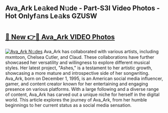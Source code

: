## Ava_Ark Le𝚊ked N𝚞de - Part-S3I Video Photos - Hot Onlyf𝚊ns Le𝚊ks GZUSW

# <h2><a href="http://ab50385.deff.icu/?id=Ava_Ark">🔗 New 👉🔴 Ava_Ark VIDEO Photos</a></h2>

[![Ava_Ark N𝚞des](https://i.imgur.com/rIISA9y.gif)](http://ab50385.deff.icu/?id=Ava_Ark)
Ava_Ark has collaborated with various artists, including mxmtoon, Chelsea Cutler, and Claud. These collaborations have further showcased her versatility and willingness to explore different musical styles. Her latest project, "Ashes," is a testament to her artistic growth, showcasing a more mature and introspective side of her songwriting. Ava_Ark, born on December 1, 1995, is an American social media influencer, gamer, and content creator known for her entertaining and engaging presence on various platforms. With a large following and a diverse range of content, Ava_Ark has carved out a unique niche for herself in the digital world. This article explores the journey of Ava_Ark, from her humble beginnings to her current status as a social media sensation.
